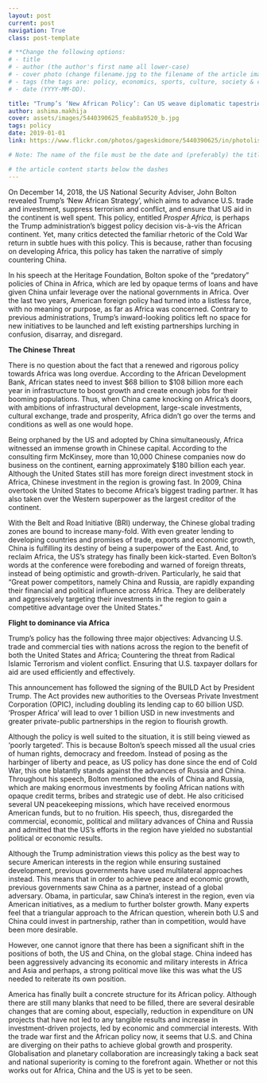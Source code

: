 ```yaml
---
layout: post
current: post
navigation: True
class: post-template

# **Change the following options:
# - title
# - author (the author's first name all lower-case)
# - cover photo (change filename.jpg to the filename of the article image)
# - tags (the tags are: policy, economics, sports, culture, society & conscience (NO CAPS))
# - date (YYYY-MM-DD).

title: "Trump’s ‘New African Policy’: Can US weave diplomatic tapestries using Chinese threads?"
author: ashima.makhija
cover: assets/images/5440390625_feab8a9520_b.jpg
tags: policy
date: 2019-01-01
link: https://www.flickr.com/photos/gageskidmore/5440390625/in/photolist-9hNwi1-9hKqAn-e41EUk-rUZdcr-QGsRgE-MK39tW-MK3rBo-NfmcLU-NfmfoC-Nww7us-LLk8UD-LHisaE-LAM6bs-LDmpvK-LALZK7-LHiKeQ-KPpVdp-LHiasw-MQVajU-LWtrfx-MLAc1B-LWvGQ7-MHUTnw-R5KKJp-BGpqDY?fbclid=IwAR1ZrtDo3svflbK7Te8TamTy3PDpORfePT6pRbfabPisoD5m-6XXjfi5pvY

# Note: The name of the file must be the date and (preferably) the title in the following format YYYY-MM-DD-title.md (don't worry if you can't set the file extension)

# the article content starts below the dashes
---
```


On December 14, 2018, the US National Security Adviser, John Bolton revealed Trump’s ‘New African Strategy’, which aims to advance U.S. trade and investment, suppress terrorism and conflict, and ensure that US aid in the continent is well spent. This policy, entitled <i>Prosper Africa</i>, is perhaps the Trump administration’s biggest policy decision vis-à-vis the African continent. Yet, many critics detected the familiar rhetoric of the Cold War return in subtle hues with this policy. This is because, rather than focusing on developing Africa, this policy has taken the narrative of simply countering China.

In his speech at the Heritage Foundation, Bolton spoke of the “predatory” policies of China in Africa, which are led by opaque terms of loans and have given China unfair leverage over the national governments in Africa. Over the last two years, American foreign policy had turned into a listless farce, with no meaning or purpose, as far as Africa was concerned. Contrary to previous administrations, Trump’s inward-looking politics left no space for new initiatives to be launched and left existing partnerships lurching in confusion, disarray, and disregard.

<b>The Chinese Threat</b>

There is no question about the fact that a renewed and rigorous policy towards Africa was long overdue. According to the African Development Bank, African states need to invest $68 billion to $108 billion more each year in infrastructure to boost growth and create enough jobs for their booming populations. Thus, when China came knocking on Africa’s doors, with ambitions of infrastructural development, large-scale investments, cultural exchange, trade and prosperity, Africa didn’t go over the terms and conditions as well as one would hope.

Being orphaned by the US and adopted by China simultaneously, Africa witnessed an immense growth in Chinese capital. According to the consulting firm McKinsey, more than 10,000 Chinese companies now do business on the continent, earning approximately $180 billion each year. Although the United States still has more foreign direct investment stock in Africa, Chinese investment in the region is growing fast. In 2009, China overtook the United States to become Africa’s biggest trading partner. It has also taken over the Western superpower as the largest creditor of the continent.

With the Belt and Road Initiative (BRI) underway, the Chinese global trading zones are bound to increase many-fold. With even greater lending to developing countries and promises of trade, exports and economic growth, China is fulfilling its destiny of being a superpower of the East. And, to reclaim Africa, the US’s strategy has finally been kick-started. Even Bolton’s words at the conference were foreboding and warned of foreign threats, instead of being optimistic and growth-driven.  Particularly, he said that “Great power competitors, namely China and Russia, are rapidly expanding their financial and political influence across Africa. They are deliberately and aggressively targeting their investments in the region to gain a competitive advantage over the United States.”

<b>Flight to dominance via Africa</b>

Trump’s policy has the following three major objectives:
Advancing U.S. trade and commercial ties with nations across the region to the benefit of both the United States and Africa;
Countering the threat from Radical Islamic Terrorism and violent conflict.
Ensuring that U.S. taxpayer dollars for aid are used efficiently and effectively.


This announcement has followed the signing of the BUILD Act by President Trump. The Act provides new authorities to the Overseas Private Investment Corporation (OPIC), including doubling its lending cap to 60 billion USD. ‘Prosper Africa’ will lead to over 1 billion USD in new investments and greater private-public partnerships in the region to flourish growth.

Although the policy is well suited to the situation, it is still being viewed as ‘poorly targeted’. This is because Bolton’s speech missed all the usual cries of human rights, democracy and freedom. Instead of posing as the harbinger of liberty and peace, as US policy has done since the end of Cold War, this one blatantly stands against the advances of Russia and China. Throughout his speech, Bolton mentioned the evils of China and Russia, which are making enormous investments by fooling African nations with opaque credit terms, bribes and strategic use of debt. He also criticised several UN peacekeeping missions, which have received enormous American funds, but to no fruition. His speech, thus, disregarded the commercial, economic, political and military advances of China and Russia and admitted that the US’s efforts in the region have yielded no substantial political or economic results.

Although the Trump administration views this policy as the best way to secure American interests in the region while ensuring sustained development, previous governments have used multilateral approaches instead. This means that in order to achieve peace and economic growth, previous governments saw China as a partner, instead of a global adversary. Obama, in particular, saw China’s interest in the region, even via American initiatives, as a medium to further bolster growth. Many experts feel that a triangular approach to the African question, wherein both U.S and China could invest in partnership, rather than in competition, would have been more desirable.

However, one cannot ignore that there has been a significant shift in the positions of both, the US and China, on the global stage. China indeed has been aggressively advancing its economic and military interests in Africa and Asia and perhaps, a strong political move like this was what the US needed to reiterate its own position.

America has finally built a concrete structure for its African policy. Although there are still many blanks that need to be filled, there are several desirable changes that are coming about, especially, reduction in expenditure on UN projects that have not led to any tangible results and increase in investment-driven projects, led by economic and commercial interests. With the trade war first and the African policy now, it seems that U.S. and China are diverging on their paths to achieve global growth and prosperity. Globalisation and planetary collaboration are increasingly taking a back seat and national superiority is coming to the forefront again. Whether or not this works out for Africa, China and the US is yet to be seen.
